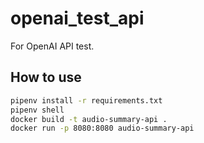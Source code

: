 # openai_test_api
For OpenAI API test.

## How to use
```bash
pipenv install -r requirements.txt
pipenv shell
docker build -t audio-summary-api . 
docker run -p 8080:8080 audio-summary-api
```